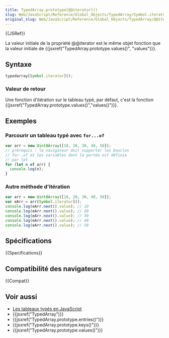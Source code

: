 ```yaml
---
title: TypedArray.prototype[@@iterator]()
slug: Web/JavaScript/Reference/Global_Objects/TypedArray/Symbol.iterator
original_slug: Web/JavaScript/Reference/Global_Objects/TypedArray/@@iterator
---
```


{{JSRef}}

La valeur initiale de la propriété @@iterator est le même objet fonction que la valeur initiale de {{jsxref("TypedArray.prototype.values()", "values")}}.

## Syntaxe

```js
typedarray[Symbol.iterator]();
```

### Valeur de retour

Une fonction d'itération sur le tableau typé, par défaut, c'est la fonction {{jsxref("TypedArray.prototype.values()","values()")}}.

## Exemples

### Parcourir un tableau typé avec `for...of`

```js
var arr = new Uint8Array([10, 20, 30, 40, 50]);
// prérequis : le navigateur doit supporter les boucles
// for..of et les variables dont la portée est définie
// par let
for (let n of arr) {
  console.log(n);
}
```

### Autre méthode d'itération

```js
var arr = new Uint8Array([10, 20, 30, 40, 50]);
var eArr = arr[Symbol.iterator]();
console.log(eArr.next().value); // 10
console.log(eArr.next().value); // 20
console.log(eArr.next().value); // 30
console.log(eArr.next().value); // 40
console.log(eArr.next().value); // 50
```

## Spécifications

{{Specifications}}

## Compatibilité des navigateurs

{{Compat}}

## Voir aussi

- [Les tableaux typés en JavaScript](/fr/docs/Web/JavaScript/Guide/Typed_arrays)
- {{jsxref("TypedArray")}}
- {{jsxref("TypedArray.prototype.entries()")}}
- {{jsxref("TypedArray.prototype.keys()")}}
- {{jsxref("TypedArray.prototype.values()")}}
